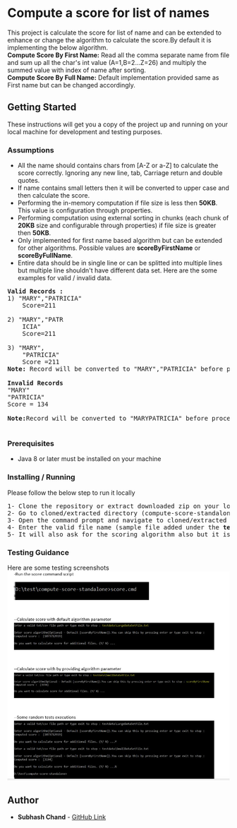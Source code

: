 # Compute a score for list of names
This project is calculate the score for list of name and can be extended to enhance or change the algorithm to calculate the score.By default it is implementing the below algorithm. 
<br/>
<b>Compute Score By First Name:</b>  Read all the comma separate name from file and sum up all the char's int value (A=1,B=2...Z=26) and multiply the summed value with index of name after sorting.
<br/>
<b>Compute Score By Full Name:</b> Default implementation provided same as First name but can be changed accordingly. 

## Getting Started
These instructions will get you a copy of the project up and running on your local machine for development and testing purposes.

### Assumptions
- All the name should contains chars from [A-Z or a-Z] to calculate the score correctly. Ignoring any new line, tab, Carriage return and double quotes.
- If name contains small letters then it will be converted to upper case and then calculate the score.
- Performing the in-memory computation if file size is less then **50KB**. This value is configuration through properties.
- Performing computation using external sorting in chunks (each chunk of **20KB** size and configurable through properties) if file size is greater then **50KB**.
- Only implemented for first name based algorithm but can be extended for other algorithms. Possible values are **scoreByFirstName** or **scoreByFullName**. 
- Entire data should be in single line or can be splitted into multiple lines but multiple line shouldn't have different data set. Here are the some examples for valid / invalid data.
<pre>
<b>Valid Records :</b>
1) "MARY","PATRICIA" 
	Score=211
	
2) "MARY","PATR
	ICIA"  
	Score=211
	
3) "MARY",
	"PATRICIA" 
	Score =211
<b>Note:</b> Record will be converted to "MARY","PATRICIA" before processing and then score will be calculated.

<b>Invalid Records</b>
"MARY"
"PATRICIA"
Score = 134

<b>Note:</b>Record will be converted to "MARYPATRICIA" before processing and then score will be calculated.

</pre>
### Prerequisites
- Java 8 or later must be installed on your machine

### Installing / Running
Please follow the below step to run it locally
<pre>
1- Clone the repository or extract downloaded zip on your local machine.
2- Go to cloned/extracted directory (compute-score-standalone).
3- Open the command prompt and navigate to cloned/extracted and run <b>score.cmd</b> (For Windows) and <b>.\score</b>( For Linux) script.
4- Enter the valid file name (sample file added under the <b>testdata</b> directory in the repository).
5- It will also ask for the scoring algorithm also but it is optional and can be skipped by pressing enter. Default value is <b>scoreByFirstName</b>.
</pre>

### Testing Guidance
Here are some testing screenshots
![Score Calculation](/Testing_Guidance.JPG?raw=true)

## Author
* **Subhash Chand** - [GitHub Link](https://github.com/subhash982)
